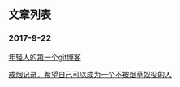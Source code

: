## 文章列表
### 2017-9-22

[年轻人的第一个git博客](https://github.com/zxq11/git-/issues/1)

[戒烟记录，希望自己可以成为一个不被烟草奴役的人](https://github.com/zxq11/Syi-Chywan-blog/issues/2)
